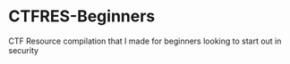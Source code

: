# CTFRES-Beginners
CTF Resource compilation that I made for beginners looking to start out in security
